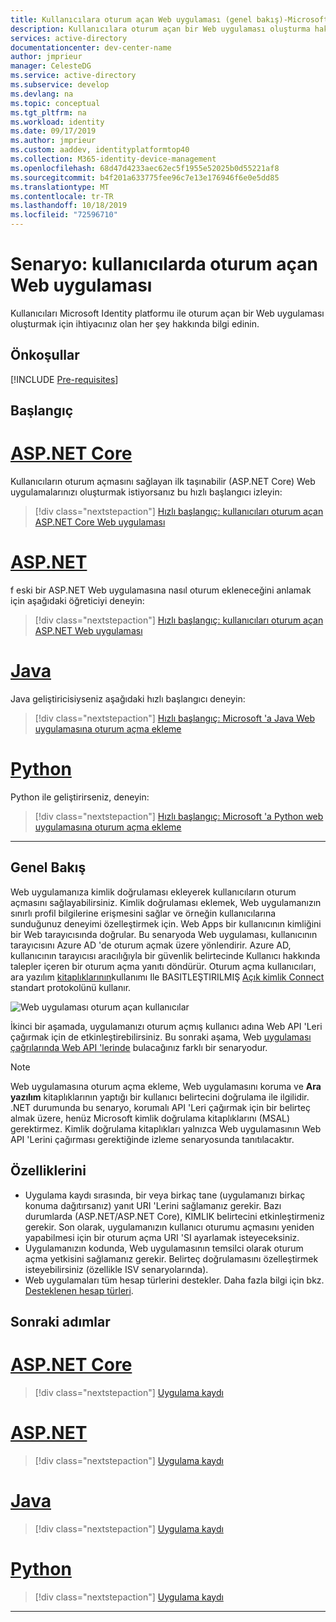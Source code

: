 ```yaml
---
title: Kullanıcılara oturum açan Web uygulaması (genel bakış)-Microsoft Identity platform
description: Kullanıcılara oturum açan bir Web uygulaması oluşturma hakkında bilgi edinin (genel bakış)
services: active-directory
documentationcenter: dev-center-name
author: jmprieur
manager: CelesteDG
ms.service: active-directory
ms.subservice: develop
ms.devlang: na
ms.topic: conceptual
ms.tgt_pltfrm: na
ms.workload: identity
ms.date: 09/17/2019
ms.author: jmprieur
ms.custom: aaddev, identityplatformtop40
ms.collection: M365-identity-device-management
ms.openlocfilehash: 68d47d4233aec62ec5f1955e52025b0d55221af8
ms.sourcegitcommit: b4f201a633775fee96c7e13e176946f6e0e5dd85
ms.translationtype: MT
ms.contentlocale: tr-TR
ms.lasthandoff: 10/18/2019
ms.locfileid: "72596710"
---
```

# <a name="scenario-web-app-that-signs-in-users"></a>Senaryo: kullanıcılarda oturum açan Web uygulaması

Kullanıcıları Microsoft Identity platformu ile oturum açan bir Web uygulaması oluşturmak için ihtiyacınız olan her şey hakkında bilgi edinin.

## <a name="prerequisites"></a>Önkoşullar

[!INCLUDE [Pre-requisites](../../../includes/active-directory-develop-scenarios-prerequisites.md)]

## <a name="getting-started"></a>Başlangıç

# <a name="aspnet-coretabaspnetcore"></a>[ASP.NET Core](#tab/aspnetcore)

Kullanıcıların oturum açmasını sağlayan ilk taşınabilir (ASP.NET Core) Web uygulamalarınızı oluşturmak istiyorsanız bu hızlı başlangıcı izleyin:

> [!div class="nextstepaction"]
> [Hızlı başlangıç: kullanıcıları oturum açan ASP.NET Core Web uygulaması](quickstart-v2-aspnet-core-webapp.md)

# <a name="aspnettabaspnet"></a>[ASP.NET](#tab/aspnet)

f eski bir ASP.NET Web uygulamasına nasıl oturum ekleneceğini anlamak için aşağıdaki öğreticiyi deneyin:

> [!div class="nextstepaction"]
> [Hızlı başlangıç: kullanıcıları oturum açan ASP.NET Web uygulaması](quickstart-v2-aspnet-webapp.md)

# <a name="javatabjava"></a>[Java](#tab/java)

Java geliştiricisiyseniz aşağıdaki hızlı başlangıcı deneyin:

> [!div class="nextstepaction"]
> [Hızlı başlangıç: Microsoft 'a Java Web uygulamasına oturum açma ekleme](quickstart-v2-java-webapp.md)

# <a name="pythontabpython"></a>[Python](#tab/python)

Python ile geliştirirseniz, deneyin:

> [!div class="nextstepaction"]
> [Hızlı başlangıç: Microsoft 'a Python web uygulamasına oturum açma ekleme](quickstart-v2-python-webapp.md)

---

## <a name="overview"></a>Genel Bakış

Web uygulamanıza kimlik doğrulaması ekleyerek kullanıcıların oturum açmasını sağlayabilirsiniz. Kimlik doğrulaması eklemek, Web uygulamanızın sınırlı profil bilgilerine erişmesini sağlar ve örneğin kullanıcılarına sunduğunuz deneyimi özelleştirmek için. Web Apps bir kullanıcının kimliğini bir Web tarayıcısında doğrular. Bu senaryoda Web uygulaması, kullanıcının tarayıcısını Azure AD 'de oturum açmak üzere yönlendirir. Azure AD, kullanıcının tarayıcısı aracılığıyla bir güvenlik belirtecinde Kullanıcı hakkında talepler içeren bir oturum açma yanıtı döndürür. Oturum açma kullanıcıları, ara yazılım [kitaplıklarının](scenario-web-app-sign-user-app-configuration.md#libraries-used-to-protect-web-apps)kullanımı Ile BASITLEŞTIRILMIŞ [Açık kimlik Connect](./v2-protocols-oidc.md) standart protokolünü kullanır.

![Web uygulaması oturum açan kullanıcılar](./media/scenario-webapp/scenario-webapp-signs-in-users.svg)

İkinci bir aşamada, uygulamanızı oturum açmış kullanıcı adına Web API 'Leri çağırmak için de etkinleştirebilirsiniz. Bu sonraki aşama, Web [uygulaması çağrılarında Web API 'lerinde](scenario-web-app-call-api-overview.md) bulacağınız farklı bir senaryodur.

> [!NOTE]
> Web uygulamasına oturum açma ekleme, Web uygulamasını koruma ve **Ara yazılım** kitaplıklarının yaptığı bir kullanıcı belirtecini doğrulama ile ilgilidir. .NET durumunda bu senaryo, korumalı API 'Leri çağırmak için bir belirteç almak üzere, henüz Microsoft kimlik doğrulama kitaplıklarını (MSAL) gerektirmez. Kimlik doğrulama kitaplıkları yalnızca Web uygulamasının Web API 'Lerini çağırması gerektiğinde izleme senaryosunda tanıtılacaktır.

## <a name="specifics"></a>Özelliklerini

- Uygulama kaydı sırasında, bir veya birkaç tane (uygulamanızı birkaç konuma dağıtırsanız) yanıt URI 'Lerini sağlamanız gerekir. Bazı durumlarda (ASP.NET/ASP.NET Core), KIMLIK belirtecini etkinleştirmeniz gerekir. Son olarak, uygulamanızın kullanıcı oturumu açmasını yeniden yapabilmesi için bir oturum açma URI 'SI ayarlamak isteyeceksiniz.
- Uygulamanızın kodunda, Web uygulamasının temsilci olarak oturum açma yetkisini sağlamanız gerekir. Belirteç doğrulamasını özelleştirmek isteyebilirsiniz (özellikle ISV senaryolarında).
- Web uygulamaları tüm hesap türlerini destekler. Daha fazla bilgi için bkz. [Desteklenen hesap türleri](v2-supported-account-types.md).

## <a name="next-steps"></a>Sonraki adımlar

# <a name="aspnet-coretabaspnetcore"></a>[ASP.NET Core](#tab/aspnetcore)

> [!div class="nextstepaction"]
> [Uygulama kaydı](https://docs.microsoft.com/azure/active-directory/develop/scenario-web-app-sign-user-app-registration?tabs=aspnetcore?tabs=aspnetcore)

# <a name="aspnettabaspnet"></a>[ASP.NET](#tab/aspnet)

> [!div class="nextstepaction"]
> [Uygulama kaydı](https://docs.microsoft.com/azure/active-directory/develop/scenario-web-app-sign-user-app-registration?tabs=aspnet)

# <a name="javatabjava"></a>[Java](#tab/java)

> [!div class="nextstepaction"]
> [Uygulama kaydı](https://docs.microsoft.com/azure/active-directory/develop/scenario-web-app-sign-user-app-registration?tabs=java)

# <a name="pythontabpython"></a>[Python](#tab/python)

> [!div class="nextstepaction"]
> [Uygulama kaydı](https://docs.microsoft.com/azure/active-directory/develop/scenario-web-app-sign-user-app-registration?tabs=python)

---
